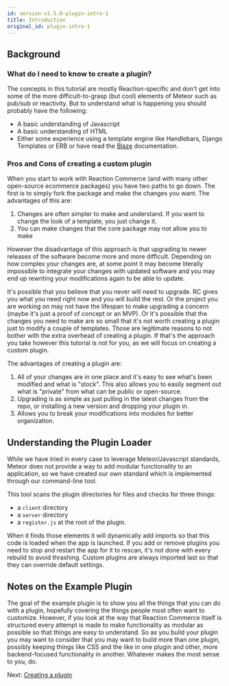 ```yaml
---
id: version-v1.5.0-plugin-intro-1
title: Introduction
original_id: plugin-intro-1
---
```

    
## Background

### What do I need to know to create a plugin?

The concepts in this tutorial are mostly Reaction-specific and don't get into some of the more difficult-to-grasp (but cool)
elements of Meteor such as pub/sub or reactivity. But to understand what is happening you should probably have the following:

-   A basic understanding of Javascript
-   A basic understanding of HTML
-   Either some experience using a template engine like Handlebars, Django Templates or ERB or have read the [Blaze](http://blazejs.org/guide/introduction.html) documentation.

### Pros and Cons of creating a custom plugin

When you start to work with Reaction Commerce (and with many other open-source ecommerce packages) you have two paths to go down. The first is to simply fork the package and make the changes you want. The advantages of this are:

1.  Changes are often simpler to make and understand. If you want to change the look of a template, you just change it.
2.  You can make changes that the core package may not allow you to make

However the disadvantage of this approach is that upgrading to newer releases of the software become more and more difficult. Depending on how complex your changes are, at some point it may become literally impossible to integrate your changes with updated software and you may end up rewriting your modifications again to be able to update.

It's possible that you believe that you never will need to upgrade. RC gives you what you need right now and you will build the rest. Or the project you are working on may not have the lifespan to make upgrading a concern (maybe it's just a proof of concept or an MVP). Or it's possible that the changes you need to make are so small that it's not worth creating a plugin just to modify a couple of templates. Those are legitimate reasons to not bother with the extra overhead of creating a plugin. If that's the approach you take however this tutorial is not for you, as we will focus on creating a custom plugin.

The advantages of creating a plugin are:

1.  All of your changes are in one place and it's easy to see what's been modified and what is "stock". This also allows you to easily segment out what is "private" from what can be public or open-source.
2.  Upgrading is as simple as just pulling in the latest changes from the repo, or installing a new version and dropping your plugin in.
3.  Allows you to break your modifications into modules for better organization.

## Understanding the Plugin Loader

While we have tried in every case to leverage Meteor/Javascript standards, Meteor does not provide a way to add modular
functionality to an application, so we have created our own standard which is implemented through our command-line tool.

This tool scans the plugin directories for files and checks for three things:

-   a `client` directory
-   a `server` directory
-   a `register.js` at the root of the plugin.

When it finds those elements it will dynamically add imports so that this code is loaded when the app is launched.
If you add or remove plugins you need to stop and restart the app for it to rescan, it's not done with every rebuild to
avoid thrashing. Custom plugins are always imported last so that they can override default settings.

## Notes on the Example Plugin

The goal of the example plugin is to show you all the things that you can do with a plugin, hopefully covering the things
people most often want to customize. However, if you look at the way that Reaction Commerce itself is structured every
attempt is made to make functionality as modular as possible so that things are easy to understand. So as you build
your plugin you may want to consider that you may want to build more than one plugin, possibly keeping things like
CSS and the like in one plugin and other, more backend-focused functionality in another. Whatever makes the most
sense to you, do.

Next: [Creating a plugin](plugin-creating-2.md)
